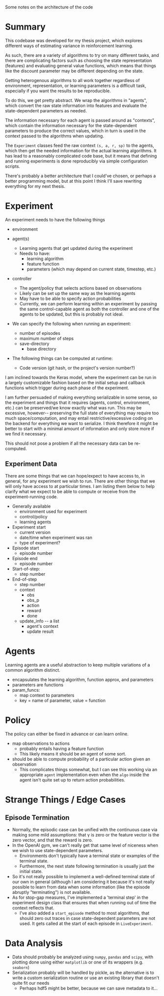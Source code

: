 Some notes on the architecture of the code

# Summary

This codebase was developed for my thesis project, which explores different ways of estimating variance in reinforcement learning.

As such, there are a variety of algorithms to try on many different tasks, and there are complicating factors such as choosing the state representation (features) and evaluating general value functions, which means that things like the discount parameter may be different depending on the state.

Getting heterogenous algorithms to all work together regardless of environment, representation, or learning parameters is a difficult task, especially if you want the results to be reproducible.

To do this, we get pretty abstract.
We wrap the algorithms in "agents", which convert the raw state information into features and evaluate the state-dependent parameters as needed.

The information necessary for each agent is passed around as "contexts", which contain the information necessary for the state-dependent parameters to produce the correct values, which in turn is used in the context passed to the algorithms when updating.

The `Experiment` classes feed the raw context `(s, a, r, sp)` to the agents, which then get the needed information for the actual learning algorithms.
It has lead to a reasonably complicated code base, but it means that defining and running experiments is done reproducibly via simple configuration scripts.

There's probably a better architecture that I could've chosen, or perhaps a better programming model, but at this point I think I'll save rewriting everything for my next thesis.

# Experiment

An experiment needs to have the following things

- environment
- agent(s)
    + Learning agents that get updated during the experiment
    + Needs to have:
        * learning algorithm
        * feature function
        * parameters (which may depend on current state, timestep, etc.)
- controller
    + The agent/policy that selects actions based on observations
    + Likely can be set up the same way as the learning agents
    + May have to be able to specify action probabilities
    + Currently, we can perform learning within an experiment by passing the same control-capable agent as both the controller and one of the agents to be updated, but this is probably not ideal.

- We can specify the following when running an experiment:
    * number of episodes
    * maximum number of steps
    * save-directory
        + base directory

- The following things can be computed at runtime:
    + Code version (git hash, or the project's version number?)

I am inclined towards the Keras model, where the experiment can be run in a largely customizable fashion based on the initial setup and callback functions which trigger during each phase of the experiment.

I am further persuaded of making everything serializable in some sense, so the experiment and things that it requires (agents, control, environment, etc.) can be preserved/we know exactly what was run.
This may be excessive, however-- preserving the full state of everything may require too much space/computation, and may entail restrictive/excessive coding on the backend for everything we want to serialize.
I think therefore it might be better to start with a minimal amount of information and only store more if we find it necessary.

This should not pose a problem if all the necessary data can be re-computed.

## Experiment Data

There are some things that we can hope/expect to have access to, in general, for any experiment we wish to run.
There are other things that we will only have access to at particular times.
I am listing them below to help clarify what we expect to be able to compute or receive from the experiment-running code.

- Generally available
    - environment used for experiment
    - control/policy
    - learning agents
- Experiment start
    - current version
    - date/time when experiment was ran
    - type of experiment?
- Episode start
    + episode number
- Episode end
    + episode number
- Start-of-step:
    + step number
- End-of-step
    + step number
    + context
        * obs
        * obs_p
        * action
        * reward
        * done
    + update_info -- a list
        * agent's context
        * update result

# Agents

Learning agents are a useful abstraction to keep multiple variations of a common algorithm distinct.

- encapsulates the learning algorithm, function approx, and parameters
- parameters are functions
- param_funcs:
    - map context to parameters
    - key = name of parameter, value = function

# Policy

The policy can either be fixed in advance or can learn online. 

- map observations to actions
    - probably entails having a feature function
    - This likely means it should be an agent of some sort.
- should be able to compute probability of a particular action given an observation
    + This complicates things somewhat, but I can see this working via an appropriate `agent` implementation even when the `algo` inside the agent isn't quite set up to return action probabilities.


# Strange Things / Edge Cases

## Episode Termination

- Normally, the episodic case can be unified with the continuous case via making some mild assumptions: that γ is zero or the feature vector is the zero vector, and that the reward is zero.
- In the OpenAI gym, we can't really get that same level of niceness when we wish to use state-dependent parameters.
    - Environments don't typically have a terminal state or examples of the terminal state. 
    - Furthermore, the next state following termination is usually just the initial state. 
- So it's not really possible to implement a well-defined terminal state of our own in general (although I am considering it because it's not really possible to learn from data when some information (like the episode abruptly "terminating") is not available.
- As for stop-gap measures, I've implemented a 'terminal step' in the experiment design class that ensures that when running out of time the context reflects that.
    - I've also added a `start_episode` method to most algorithms, that should zero out traces in case state-dependent parameters are not used. It gets called at the start of each episode in `LiveExperiment`.

# Data Analysis

- Data should probably be analyzed using `numpy`, `pandas` and `scipy`, with plotting done using either `matplotlib` or one of its wrappers (e.g. `seaborn`)
- Serialization probably will be handled by pickle, as the alternative is to write a custom serialization routine or use an existing library that doesn't quite fit our needs
    + Perhaps hdf5 might be better, because we can save metadata to it... 


